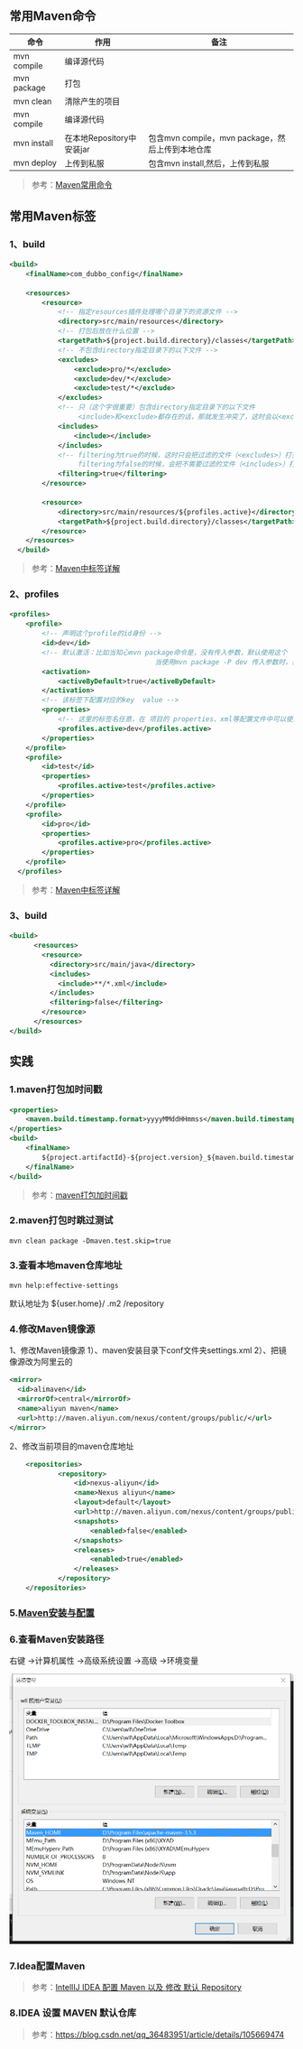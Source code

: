 ## 常用Maven命令

| 命令          | 作用                  | 备注                                  |
| ----------- | ------------------- | ----------------------------------- |
| mvn compile | 编译源代码               |                                     |
| mvn package | 打包                  |                                     |
| mvn clean   | 清除产生的项目             |                                     |
| mvn compile | 编译源代码               |                                     |
| mvn install | 在本地Repository中安装jar | 包含mvn compile，mvn package，然后上传到本地仓库 |
| mvn deploy  | 上传到私服               | 包含mvn install,然后，上传到私服              |

> 参考：[Maven常用命令](https://www.cnblogs.com/wkrbky/p/6352188.html)

## 常用Maven标签

### 1、build

```xml
<build>
    <finalName>com_dubbo_config</finalName>

    <resources>
        <resource>
            <!-- 指定resources插件处理哪个目录下的资源文件 -->
            <directory>src/main/resources</directory>
            <!-- 打包后放在什么位置 -->
            <targetPath>${project.build.directory}/classes</targetPath>
            <!-- 不包含directory指定目录下的以下文件 -->
            <excludes>
                <exclude>pro/*</exclude>
                <exclude>dev/*</exclude>
                <exclude>test/*</exclude>
            </excludes>
            <!-- 只（这个字很重要）包含directory指定目录下的以下文件 
                 <include>和<exclude>都存在的话，那就发生冲突了，这时会以<exclude>为准 -->
            <includes>
                <include></include>
            </includes>
            <!-- filtering为true的时候，这时只会把过滤的文件（<excludes>）打到classpath下，
                 filtering为false的时候，会把不需要过滤的文件（<includes>）打到classpath下 -->
            <filtering>true</filtering>
        </resource>

        <resource>
            <directory>src/main/resources/${profiles.active}</directory>
            <targetPath>${project.build.directory}/classes</targetPath>
        </resource>
    </resources>
  </build>
```

> 参考：[Maven中标签详解](<https://blog.csdn.net/newbie_907486852/article/details/81205532>)

### 2、profiles

```xml
<profiles>
    <profile>
        <!-- 声明这个profile的id身份 -->
        <id>dev</id>
        <!-- 默认激活：比如当知心mvn package命令是，没有传入参数，默认使用这个
                                    当使用mvn package -P dev 传入参数时，表示使用这个id的profile -->
        <activation>
            <activeByDefault>true</activeByDefault>
        </activation>
        <!-- 该标签下配置对应的key  value -->
        <properties>
            <!-- 这里的标签名任意，在 项目的 properties、xml等配置文件中可以使用${profiles.active}取出dev这个值-->
            <profiles.active>dev</profiles.active>
        </properties>
    </profile>
    <profile>
        <id>test</id>
        <properties>
            <profiles.active>test</profiles.active>
        </properties>
    </profile>
    <profile>
        <id>pro</id>
        <properties>
            <profiles.active>pro</profiles.active>
        </properties>
    </profile>
  </profiles>
```

> 参考：[Maven中标签详解](<https://blog.csdn.net/newbie_907486852/article/details/81205532>)

### 3、build

```xml
<build>
      <resources>
        <resource>
          <directory>src/main/java</directory>
          <includes>
            <include>**/*.xml</include>
          </includes>
          <filtering>false</filtering>
        </resource>
      </resources>
</build>
```



## 实践

### 1.maven打包加时间戳

```xml
<properties>
	<maven.build.timestamp.format>yyyyMMddHHmmss</maven.build.timestamp.format>
</properties>
<build>
    <finalName>
      	${project.artifactId}-${project.version}_${maven.build.timestamp}
    </finalName>
</build>	
```

> 参考：[maven打包加时间戳](https://blog.csdn.net/z410970953/article/details/50680603)

### 2.maven打包时跳过测试

```shell
mvn clean package -Dmaven.test.skip=true
```

### 3.查看本地maven仓库地址

```shell
mvn help:effective-settings
```

默认地址为 ${user.home}/ .m2 /repository

### 4.修改Maven镜像源

1、修改Maven镜像源
1）、maven安装目录下conf文件夹settings.xml
2）、把镜像源改为阿里云的

```xml
<mirror>  
  <id>alimaven</id>  
  <mirrorOf>central</mirrorOf>    
  <name>aliyun maven</name>  
  <url>http://maven.aliyun.com/nexus/content/groups/public/</url>        
</mirror>
```

2、修改当前项目的maven仓库地址

```xml
    <repositories>
            <repository>
                <id>nexus-aliyun</id>
                <name>Nexus aliyun</name>
                <layout>default</layout>
                <url>http://maven.aliyun.com/nexus/content/groups/public</url>
                <snapshots>
                    <enabled>false</enabled>
                </snapshots>
                <releases>
                    <enabled>true</enabled>
                </releases>
            </repository>
    </repositories>
```



### 5.[Maven安装与配置](https://www.cnblogs.com/eagle6688/p/7838224.html)

### 6.查看Maven安装路径

右键 →计算机属性 →高级系统设置 →高级 →环境变量

![Maven安装路](https://github.com/lennywang/Img/raw/master/maven-install-location.png)

### 7.Idea配置Maven

> 参考：[IntellIJ IDEA 配置 Maven 以及 修改 默认 Repository](https://www.cnblogs.com/phpdragon/p/7216626.html)

### 8.IDEA 设置 MAVEN 默认仓库

> 参考：https://blog.csdn.net/qq_36483951/article/details/105669474

